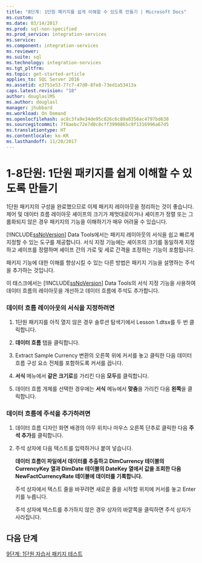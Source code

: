 ```yaml
---
title: "8단계: 1단원 패키지를 쉽게 이해할 수 있도록 만들기 | Microsoft Docs"
ms.custom: 
ms.date: 03/14/2017
ms.prod: sql-non-specified
ms.prod_service: integration-services
ms.service: 
ms.component: integration-services
ms.reviewer: 
ms.suite: sql
ms.technology: integration-services
ms.tgt_pltfrm: 
ms.topic: get-started-article
applies_to: SQL Server 2016
ms.assetid: e3751e53-77c7-47d0-8fe8-73ed1a53413a
caps.latest.revision: "18"
author: douglaslMS
ms.author: douglasl
manager: jhubbard
ms.workload: On Demand
ms.openlocfilehash: ac8c3fa9e34de95c826c6c89a0356ac4797bd638
ms.sourcegitcommit: 7f8aebc72e7d0c8cff3990865c9f1316996a67d5
ms.translationtype: HT
ms.contentlocale: ko-KR
ms.lasthandoff: 11/20/2017
---
```

# <a name="lesson-1-8---making-the-lesson-1-package-easier-to-understand"></a>1-8단원: 1단원 패키지를 쉽게 이해할 수 있도록 만들기
1단원 패키지의 구성을 완료했으므로 이제 패키지 레이아웃을 정리하는 것이 좋습니다. 제어 및 데이터 흐름 레이아웃 셰이프의 크기가 제멋대로이거나 셰이프가 정렬 또는 그룹화되지 않은 경우 패키지의 기능을 이해하기가 매우 어려울 수 있습니다.  
  
[!INCLUDE[ssNoVersion](../includes/ssnoversion-md.md)] Data Tools에서는 패키지 레이아웃의 서식을 쉽고 빠르게 지정할 수 있는 도구를 제공합니다. 서식 지정 기능에는 셰이프의 크기를 동일하게 지정하고 셰이프를 정렬하며 셰이프 간의 가로 및 세로 간격을 조정하는 기능이 포함됩니다.  
  
패키지 기능에 대한 이해를 향상시킬 수 있는 다른 방법은 패키지 기능을 설명하는 주석을 추가하는 것입니다.  
  
이 태스크에서는 [!INCLUDE[ssNoVersion](../includes/ssnoversion-md.md)] Data Tools의 서식 지정 기능을 사용하여 데이터 흐름의 레이아웃을 개선하고 데이터 흐름에 주석도 추가합니다.  
  
### <a name="to-format-the-layout-of-the-data-flow"></a>데이터 흐름 레이아웃의 서식을 지정하려면  
  
1.  1단원 패키지를 아직 열지 않은 경우 솔루션 탐색기에서 Lesson 1.dtsx를 두 번 클릭합니다.  
  
2.  **데이터 흐름** 탭을 클릭합니다.  
  
3.  Extract Sample Currency 변환의 오른쪽 위에 커서를 놓고 클릭한 다음 데이터 흐름 구성 요소 전체를 포함하도록 커서를 끕니다.  
  
4.  **서식** 메뉴에서 **같은 크기로**를 가리킨 다음 **모두**를 클릭합니다.  
  
5.  데이터 흐름 개체를 선택한 경우에는 **서식** 메뉴에서 **맞춤**을 가리킨 다음 **왼쪽**을 클릭합니다.  
  
### <a name="to-add-an-annotation-to-the-data-flow"></a>데이터 흐름에 주석을 추가하려면  
  
1.  데이터 흐름 디자인 화면 배경의 아무 위치나 마우스 오른쪽 단추로 클릭한 다음 **주석 추가**를 클릭합니다.  
  
2.  주석 상자에 다음 텍스트를 입력하거나 붙여 넣습니다.  
  
    **데이터 흐름이 파일에서 데이터를 추출하고 DimCurrency 테이블의 CurrencyKey 열과 DimDate 테이블의 DateKey 열에서 값을 조회한 다음 NewFactCurrencyRate 테이블에 데이터를 기록합니다.**  
  
    주석 상자에서 텍스트 줄을 바꾸려면 새로운 줄을 시작할 위치에 커서를 놓고 Enter 키를 누릅니다.  
  
    주석 상자에 텍스트를 추가하지 않은 경우 상자의 바깥쪽을 클릭하면 주석 상자가 사라집니다.  
  
## <a name="next-steps"></a>다음 단계  
[9단계: 1단원 자습서 패키지 테스트](../integration-services/lesson-1-9-testing-the-lesson-1-tutorial-package.md)  
  
  
  
